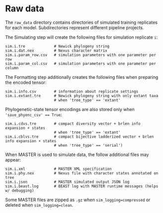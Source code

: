 # Raw data

The `raw_data` directory contains directories of simulated training replicates for each model. Subdirectories represent different pipeline projects.

The Simulating step will create the following files for simulation replicate `i`:
```
sim.i.tre             # Newick phylogeny string
sim.i.dat.nex         # Nexus character matrix
sim.i.param_row.csv   # simulation parameters with one parameter per row
sim.i.param_col.csv   # simulation parameters with one parameter per column
```

The Formatting step additionally creates the following files when preparing the encoded tensor:
```
sim.i.info.csv        # information about replicate settings
sim.i.extant.tre      # Newick phylogeny string with only extant taxa
                      # when 'tree_type' == 'extant'
```

Phylogenetic-state tensor encodings are also stored only when `'save_phyenc_csv' == True`:
```
sim.i.cdvs.tre        # compact diversity vector + brlen info expansion + states
                      # when 'tree_type' == 'extant'
sim.i.cblvs.tre       # compact bijective ladderized vector + brlen info expansion + states
                      # when 'tree_type' == 'serial')
```

When MASTER is used to simulate data, the follow additional files may appear:
```
sim.i.xml             # MASTER XML specification 
sim.i.phy.nex         # Nexus file with character states annotated on tree
sim.i.json            # MASTER simulated output JSON log
sim.i.beast.log       # BEAST log with MASTER runtime messages (helps w/ debugging)
```
Some MASTER files are zipped as `.gz` when `sim_logging=compressed` or deleted when `sim_logging=clean`.
